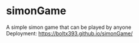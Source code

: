 # simonGame
A simple simon game that can be played by anyone <br /> 
Deployment: https://boltx393.github.io/simonGame/
